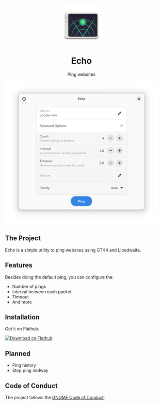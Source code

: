 <div align="center">
  <img src="data/icons/hicolor/scalable/apps/io.github.lo2dev.Echo.svg" width="128" height="128">

  # Echo

  Ping websites

  <img src="data/screenshots/1.png">
</div>


## The Project

Echo is a simple utility to ping websites using GTK4 and Libadwaita.

## Features

Besides doing the default ping, you can configure the:
- Number of pings
- Interval between each packet
- Timeout
- And more

## Installation
Get it on Flathub.

<a href=https://flathub.org/apps/io.github.lo2dev.Echo><img width='240' alt='Download on Flathub' src='https://dl.flathub.org/assets/badges/flathub-badge-en.png'/></a>

## Planned
- Ping history
- Stop ping midway

## Code of Conduct

The project follows the [GNOME Code of Conduct](https://conduct.gnome.org/).

